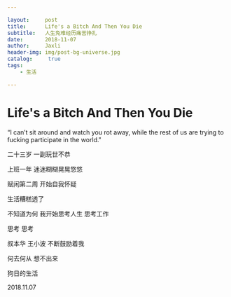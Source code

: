 ```yaml
---

layout:     post
title:      Life's a Bitch And Then You Die
subtitle:   人生免难经历痛苦挣扎
date:       2018-11-07
author:     Jaxli
header-img: img/post-bg-universe.jpg
catalog: 	 true
tags:
    - 生活

---
```


# Life's a Bitch And Then You Die 

“I can’t sit around and watch you rot away, while the rest of us are trying to fucking participate in the world."  



二十三岁 一副玩世不恭

上班一年 迷迷糊糊晃晃悠悠

赋闲第二周 开始自我怀疑

生活糟糕透了 

不知道为何 我开始思考人生 思考工作 

思考 思考

叔本华 王小波 不断鼓励着我

何去何从 想不出来

狗日的生活

2018.11.07

